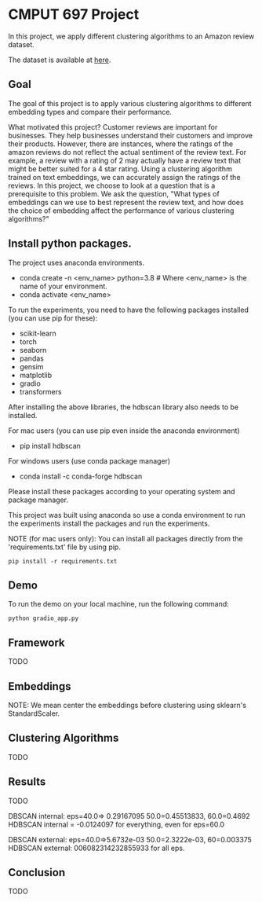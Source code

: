 # CMPUT 697 Project
In this project, we apply different clustering algorithms to an Amazon review dataset.

The dataset is available at [here](https://www.kaggle.com/datasets/yasserh/amazon-product-reviews-dataset).

## Goal
The goal of this project is to apply various clustering algorithms to different embedding types and compare their performance.

What motivated this project?
Customer reviews are important for businesses. They help businesses understand their customers and improve their products. However, there are instances, 
where the ratings of the amazon reviews do not reflect the actual sentiment of the review text. For example, a review with a rating of 2 may actually have a review text that might be better suited for a 4 star rating. Using a clustering algorithm trained on text embeddings, we can accurately assign the ratings of the reviews.
In this project, we choose to look at a question that is a prerequisite to this problem. We ask the question, "What types of embeddings can we use to best represent the review text, and how does the choice of embedding affect the performance of various clustering algorithms?"


## Install python packages.
The project uses anaconda environments.
- conda create -n <env_name> python=3.8  # Where <env_name> is the name of your environment.
- conda activate <env_name>

To run the experiments, you need to have the following packages installed (you can use pip for these):
- scikit-learn
- torch
- seaborn
- pandas
- gensim
- matplotlib
- gradio
- transformers

After installing the above libraries, the hdbscan library also needs to be installed.

For mac users (you can use pip even inside the anaconda environment)
- pip install hdbscan

For windows users (use conda package manager)
- conda install -c conda-forge hdbscan

Please install these packages according to your operating system and 
package manager.

This project was built using anaconda so use a conda environment to run the experiments install the packages and run the experiments.



NOTE (for mac users only): You can install all packages directly from the 'requirements.txt' file by using pip.
```
pip install -r requirements.txt
```


## Demo
To run the demo on your local machine, run the following command:
```
python gradio_app.py
```


## Framework
TODO
## Embeddings

NOTE: We mean center the embeddings before clustering using sklearn's StandardScaler.
## Clustering Algorithms
TODO
## Results
TODO

DBSCAN internal: eps=40.0=> 0.29167095  50.0=0.45513833, 60.0=0.4692
HDBSCAN internal = -0.0124097 for everything, even for eps=60.0

DBSCAN external: eps=40.0=>5.6732e-03  50.0=2.3222e-03, 60=0.003375
HDBSCAN external: 006082314232855933 for all eps.


## Conclusion
TODO

